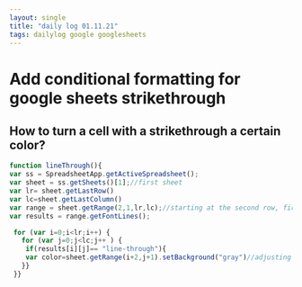 ```yaml
---
layout: single
title: "daily log 01.11.21"
tags: dailylog google googlesheets
--- 
```


# Add conditional formatting for google sheets strikethrough

## How to turn a cell with a strikethrough a certain color?

```javascript
function lineThrough(){
var ss = SpreadsheetApp.getActiveSpreadsheet();
var sheet = ss.getSheets()[1];//first sheet
var lr= sheet.getLastRow()
var lc=sheet.getLastColumn()
var range = sheet.getRange(2,1,lr,lc);//starting at the second row, first column
var results = range.getFontLines();

 for (var i=0;i<lr;i++) {
   for (var j=0;j<lc;j++ ) {
    if(results[i][j]== "line-through"){
    var color=sheet.getRange(i+2,j+1).setBackground("gray")//adjusting for the range offset of 2 and 1 above
   }}
 }}     
```